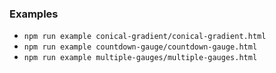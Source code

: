 ### Examples
- `npm run example conical-gradient/conical-gradient.html`
- `npm run example countdown-gauge/countdown-gauge.html`
- `npm run example multiple-gauges/multiple-gauges.html`
